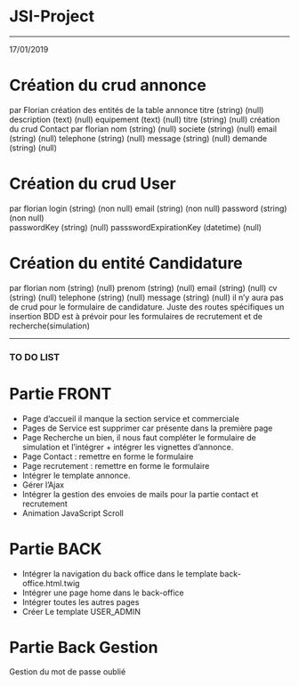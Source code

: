 # JSI-Project

______________________________________________________________________________________________________________________________
17/01/2019
# Création du crud annonce
par Florian
création des entités de la table annonce
titre (string) (null)	description (text) (null)	equipement (text) (null)	titre (string) (null)
création du crud Contact
par florian
nom (string) (null)	societe (string) (null)	email (string) (null)
telephone (string) (null)	message (string) (null)	demande (string) (null)

# Création du crud User
par florian
login (string) (non null)	email (string) (non null)	password (string) (non null)	
passwordKey (string) (null)		passswordExpirationKey (datetime) (null)

# Création du entité Candidature
par florian
nom (string) (null)	prenom (string) (null)	email (string) (null)
cv (string) (null)	telephone (string) (null)	message (string) (null)
il n’y aura pas de crud pour le formulaire de candidature.
Juste des routes spécifiques 
un insertion BDD est à prévoir pour les formulaires de recrutement et de recherche(simulation)
______________________________________________________________________________________________________________________________

### TO DO LIST
# Partie FRONT
- Page d’accueil il manque la section service et commerciale 
- Pages de Service est supprimer car présente dans la première page 
- Page Recherche un bien, il nous faut compléter le formulaire de simulation et l’intégrer +  intégrer les vignettes d’annonce.
- Page Contact : remettre en forme le formulaire 
- Page recrutement : remettre en forme le formulaire 
- Intégrer le template annonce.
- Gérer l’Ajax
- Intégrer la gestion des envoies de mails pour la partie contact et recrutement 
- Animation JavaScript Scroll
# Partie BACK
- Intégrer la navigation du back office dans le template back-office.html.twig
- Intégrer une page home dans le back-office
- Intégrer toutes les autres pages 
- Créer Le template USER_ADMIN

# Partie Back Gestion
Gestion du mot de passe oublié


